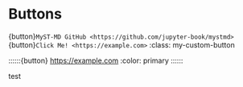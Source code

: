 # Buttons
{button}`MyST-MD GitHub <https://github.com/jupyter-book/mystmd>`
{button}`Click Me! <https://example.com>` :class: my-custom-button

::::::{button} https://example.com 
:color: primary
::::::

test